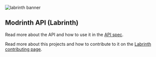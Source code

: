 ![labrinth banner](https://user-images.githubusercontent.com/12068027/100479891-d6bab300-30ac-11eb-8336-b4cad376a03d.png)

## Modrinth API (Labrinth)

Read more about the API and how to use it in the [API spec](https://docs.modrinth.com/api/).

Read more about this projects and how to contribute to it on the [Labrinth contributing page](https://docs.modrinth.com/contributing/labrinth/).